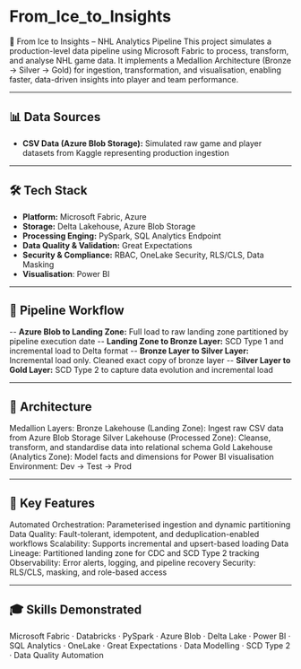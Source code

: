 # From_Ice_to_Insights

🧊 From Ice to Insights – NHL Analytics Pipeline
This project simulates a production-level data pipeline using Microsoft Fabric to process, transform, and analyse NHL game data. It implements a Medallion Architecture (Bronze → Silver → Gold) for ingestion, transformation, and visualisation, enabling faster, data-driven insights into player and team performance.

---

## 📊 Data Sources
- **CSV Data (Azure Blob Storage):** Simulated raw game and player datasets from Kaggle representing production ingestion

---

## 🛠 Tech Stack
- **Platform:** Microsoft Fabric, Azure
- **Storage:** Delta Lakehouse, Azure Blob Storage
- **Processing Enging:** PySpark, SQL Analytics Endpoint
- **Data Quality & Validation:** Great Expectations  
- **Security & Compliance:** RBAC, OneLake Security, RLS/CLS, Data Masking
- **Visualisation**: Power BI

---

## 🔄 Pipeline Workflow
-- **Azure Blob to Landing Zone:** Full load to raw landing zone partitioned by pipeline execution date
-- **Landing Zone to Bronze Layer:** SCD Type 1 and incremental load to Delta format
-- **Bronze Layer to Silver Layer:** Incremental load only. Cleaned exact copy of bronze layer
-- **Silver Layer to Gold Layer:** SCD Type 2 to capture data evolution and incremental load

---

## 🧩 Architecture
Medallion Layers:
Bronze Lakehouse (Landing Zone): Ingest raw CSV data from Azure Blob Storage
Silver Lakehouse (Processed Zone): Cleanse, transform, and standardise data into relational schema
Gold Lakehouse (Analytics Zone): Model facts and dimensions for Power BI visualisation
Environment: Dev → Test → Prod

---

## 🌟 Key Features
Automated Orchestration: Parameterised ingestion and dynamic partitioning
Data Quality: Fault-tolerant, idempotent, and deduplication-enabled workflows
Scalability: Supports incremental and upsert-based loading
Data Lineage: Partitioned landing zone for CDC and SCD Type 2 tracking
Observability: Error alerts, logging, and pipeline recovery
Security: RLS/CLS, masking, and role-based access

---

## 🎓 Skills Demonstrated
Microsoft Fabric · Databricks · PySpark · Azure Blob · Delta Lake · Power BI · SQL Analytics · OneLake · Great Expectations · Data Modelling · SCD Type 2 · Data Quality Automation
